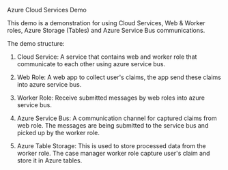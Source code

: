Azure Cloud Services Demo


This demo is a demonstration for using Cloud Services, Web & Worker roles, Azure Storage (Tables) and Azure Service Bus communications.
        
        
        

The demo structure:

1) Cloud Service: A service that contains web and worker role that communicate to each other using azure service bus.

2) Web Role: A web app to collect user's claims, the app send these claims into azure service bus.

3) Worker Role: Receive submitted messages by web roles into azure service bus.

4) Azure Service Bus: A communication channel for captured claims from web role. The messages are being submitted to the service bus and picked up by the worker role.

5) Azure Table Storage: This is used to store processed data from the worker role. The case manager worker role capture user's claim and store it in Azure tables.
